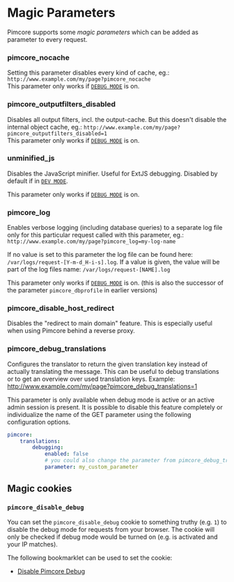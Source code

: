 # Magic Parameters

Pimcore supports some *magic parameters* which can be added as parameter to every request.

### pimcore_nocache
Setting this parameter disables every kind of cache, eg.: `http://www.example.com/my/page?pimcore_nocache`  
This parameter only works if [`DEBUG MODE`](../18_Tools_and_Features/25_System_Settings.md) is on.

### pimcore_outputfilters_disabled
Disables all output filters, incl. the output-cache. But this doesn't disable the internal object cache, 
eg.: `http://www.example.com/my/page?pimcore_outputfilters_disabled=1`  
This parameter only works if [`DEBUG MODE`](../18_Tools_and_Features/25_System_Settings.md) is on.

### unminified_js

Disables the JavaScript minifier. Useful for ExtJS debugging. Disabled by default if in [`DEV MODE`](../18_Tools_and_Features/25_System_Settings.md). 

This parameter only works if [`DEBUG MODE`](../18_Tools_and_Features/25_System_Settings.md) is on.

### pimcore_log
Enables verbose logging (including database queries) to a separate log file only for this particular 
request called with this parameter, eg.: `http://www.example.com/my/page?pimcore_log=my-log-name` 

If no value is set to this parameter the log file can be found here: `/var/logs/request-[Y-m-d_H-i-s].log`. 
If a value is given, the value will be part of the log files name: `/var/logs/request-[NAME].log`
  
This parameter only works if [`DEBUG MODE`](../18_Tools_and_Features/25_System_Settings.md) is on. (this is also the successor of the parameter `pimcore_dbprofile` in earlier versions)

### pimcore_disable_host_redirect
Disables the "redirect to main domain" feature. This is especially useful when using Pimcore behind 
a reverse proxy. 

### pimcore_debug_translations

Configures the translator to return the given translation key instead of actually translating the message. This can be
useful to debug translations or to get an overview over used translation keys. Example: http://www.example.com/my/page?pimcore_debug_translations=1

This parameter is only available when debug mode is active or an active admin session is present. 
It is possible to disable this feature completely or individualize the name of the GET parameter using the 
following configuration options. 

```yaml
pimcore:
    translations:
        debugging:
            enabled: false
            # you could also change the parameter from pimcore_debug_translations to something else
            parameter: my_custom_parameter
```


## Magic cookies

### `pimcore_disable_debug`

You can set the `pimcore_disable_debug` cookie to something truthy (e.g. `1`) to disable the debug mode for requests
from your browser. The cookie will only be checked if debug mode would be turned on (e.g. is activated and your IP matches).

The following bookmarklet can be used to set the cookie:

* <a href="javascript:(function()%7Bdocument.cookie%3D%22pimcore_disable_debug%3D1%3B%20path%3D%2F%22%7D)()">Disable Pimcore Debug</a> 
